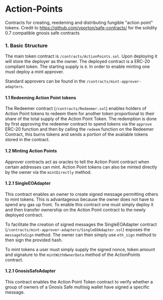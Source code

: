 # Action-Points
Contracts for creating, reedeming and distributing fungible "action point" tokens.
Credit to https://github.com/vporton/safe-contracts/ for the solidity 0.7
compatible gnosis safe contracts

### 1. Basic Structure
The main token contract is `/contracts/ActionPoints.sol`. Upon deploying it will
store the deployer as the owner. The deployed contract is a ERC-20
compliant token. The starting supply is `0`. In order to enable minting one must
deploy a mint approver.

Standard approvers can be found in the `/contracts/mint-approver-adapters`.

#### 1.1 Redeeming Action Point tokens
The Redeemer contract (`/contracts/Redeemer.sol`) enables holders of Action Point
tokens to redeem them for another token proportional to their share of the total
supply of the Action Point Token. The redemption is done by first approving the
redeemer contract to spend tokens via the `approve` ERC-20 function and then by
calling the `redeem` function on the Redeemer Contract, this burns tokens and
sends a portion of the available tokens stored in the contract.

#### 1.2 Minting Action Points
Approver contracts act as oracles to tell the Action Point contract when certain
addresses can mint. Action Point tokens can also be minted directly by the owner
via the `mintDirectly` method.

#### 1.2.1 SingleEOAdapter
This contract enables an owner to create signed message permitting others to
mint tokens. This is advantageous because the owner does not have to spend any gas
up front. To enable this contract one must simply deploy it and then transfer
ownership on the Action Point contract to the newly deployed contract.

To facilitate the creation of signed messages the SingleEOAdapter contract
(`/contracts/mint-approver-adapters/SingleEOAdapter.sol`) exposes the
`messageToSign` method. The owner can then simply use `eth_sign` method to then
sign the provided hash.

To mint tokens a user must simply supply the signed nonce, token amount and
signature to the `mintWithOwnerData` method of the ActionPoints contract.

#### 1.2.1 GnosisSafeAdapter
This contract enables the Action Point Token contract to verify whether a group
of owners of a Gnosis Safe multisig wallet have signed a specific message.
